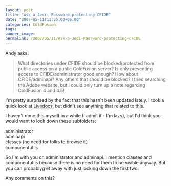```yaml
---
layout: post
title: "Ask a Jedi: Password protecting CFIDE"
date: "2007-05-11T11:05:00+06:00"
categories: ColdFusion 
tags: 
banner_image: 
permalink: /2007/05/11/Ask-a-Jedi-Password-protecting-CFIDE
---
```


Andy asks:

<blockquote>
What directories under CFIDE should be blocked/protected from public access on a public ColdFusion server?  Is only
preventing access to CFIDE/administrator good enough?  How about CFIDE/adminapi? Any others that should be blocked?  I tried searching the Adobe website, but I could only turn up a note regarding ColdFusion 4 and 4.5!
</blockquote>

I'm pretty surprised by the fact that this hasn't been updated lately. I took a quick look at <a href="http://livedocs.adobe.com/coldfusion/7">Livedocs</a>, but didn't see anything that related to this.

I haven't done this myself in a while (I admit it - I'm lazy), but I'd think you would want to lock down these subfolders:

administrator<br>
adminapi<br>
classes (no need for folks to browse it)<br>
componentutils<br>

So I'm with you on administrator and adminapi. I mention classes and componentutils because there is no need for them to be visible anyway. But you can probablyg et away with just locking down the first two.

Any comments on this?